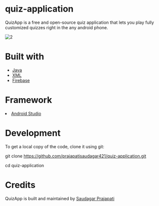 # quiz-application
QuizApp is a free and open-source quiz application that lets you play fully customized quizzes right in the any android phone.


![2](https://user-images.githubusercontent.com/104878583/166619562-7d5d8976-98c9-4c7c-8418-ff0e62f4dd6b.png)

# Built with
<ul>
  <li><a href="https://docs.oracle.com/en/java/">Java</a></li>
  <li><a href="https://docs.microsoft.com/en-us/dotnet/csharp/language-reference/xmldoc/">XML</a></li>
  <li><a href="https://firebase.google.com/?gclid=Cj0KCQjwpcOTBhCZARIsAEAYLuUFwTslTTJazha1HeP8PDPdKjDoBSBle4fdr3RVm3lUy1lvA675GHgaAtvlEALw_wcB&gclsrc=aw.ds">Firebase</a></li>
</uL>


# Framework
<li><a href="https://developer.android.com/studio?gclid=Cj0KCQjwpcOTBhCZARIsAEAYLuW0bZzA7TxJ7_dnyHCZZokEnYxFGeZzY6a4jHpp69RAhE3yDyFXCvwaAmCIEALw_wcB&gclsrc=aw.ds">Android Studio</a></li>

# Development
To get a local copy of the code, clone it using git:


git clone https://github.com/prajapatisaudagar421/quiz-application.git


cd quiz-application

# Credits
QuizApp is built and maintained by <a href="https://www.linkedin.com/in/saudagar-prajapati-56bb5b1b8/">Saudagar Prajapati</a>
